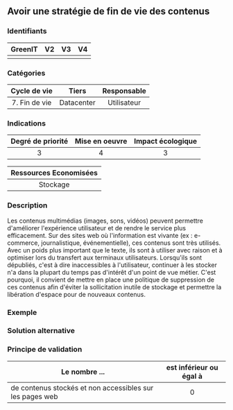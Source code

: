 ## Avoir une stratégie de fin de vie des contenus

### Identifiants

| GreenIT | V2  | V3  | V4  |
|:-------:|:---:|:---:|:---:|
|         |     |     |     |

### Catégories

| Cycle de vie  |   Tiers    | Responsable |
|:-------------:|:----------:|:-----------:|
| 7. Fin de vie | Datacenter | Utilisateur |

### Indications

| Degré de priorité | Mise en oeuvre | Impact écologique |
|:-----------------:|:--------------:|:-----------------:|
|         3         |       4        |         3         |

|Ressources Economisées                                      |
|:----------------------:|
|        Stockage        |

### Description

Les contenus multimédias (images, sons, vidéos) peuvent permettre d'améliorer l'expérience utilisateur et de rendre le service plus efficacement.
Sur des sites web où l'information est vivante (ex : e-commerce, journalistique, événementielle), ces contenus sont très utilisés.
Avec un poids plus important que le texte, ils sont à utiliser avec raison et à optimiser lors du transfert aux terminaux utilisateurs.
Lorsqu'ils sont dépubliés, c'est à dire inaccessibles à l'utilisateur, continuer à les stocker n'a dans la plupart du temps pas d'intérêt d'un point
de vue métier. C'est pourquoi, il convient de mettre en place une politique de suppression de ces contenus afin d'éviter la sollicitation inutile
de stockage et permettre la libération d'espace pour de nouveaux contenus.

### Exemple



### Solution alternative


### Principe de validation

| Le nombre ...                                            | est inférieur ou égal à |
|----------------------------------------------------------|:-----------------------:|
| de contenus stockés et non accessibles sur les pages web |            0            |
